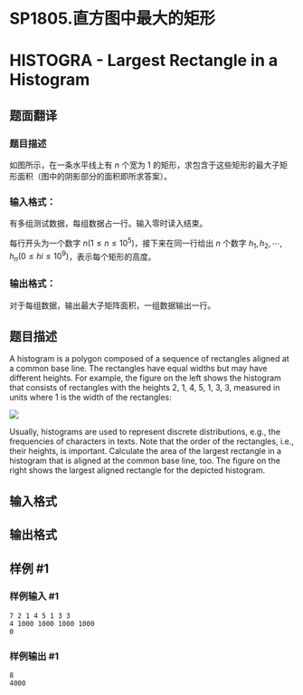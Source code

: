 # SP1805.直方图中最大的矩形
# HISTOGRA - Largest Rectangle in a Histogram

## 题面翻译

### 题目描述

如图所示，在一条水平线上有  $n$ 个宽为  $1$ 的矩形，求包含于这些矩形的最大子矩形面积（图中的阴影部分的面积即所求答案）。

### 输入格式：

有多组测试数据，每组数据占一行。输入零时读入结束。

每行开头为一个数字  $n(1\le n\le 10^5)$，接下来在同一行给出  $n$ 个数字  $h_1,h_2,\cdots, h_n (0\le hi\le 10^9)$，表示每个矩形的高度。

### 输出格式：

对于每组数据，输出最大子矩阵面积，一组数据输出一行。

## 题目描述

A histogram is a polygon composed of a sequence of rectangles aligned at a common base line. The rectangles have equal widths but may have different heights. For example, the figure on the left shows the histogram that consists of rectangles with the heights 2, 1, 4, 5, 1, 3, 3, measured in units where 1 is the width of the rectangles:

 ![](https://cdn.luogu.com.cn/upload/vjudge_pic/SP1805/b9567e3483620f1fe679470ac44083eae9842e79.png) 
 
 Usually, histograms are used to represent discrete distributions, e.g., the frequencies of characters in texts. Note that the order of the rectangles, i.e., their heights, is important. Calculate the area of the largest rectangle in a histogram that is aligned at the common base line, too. The figure on the right shows the largest aligned rectangle for the depicted histogram.

## 输入格式

## 输出格式

## 样例 #1

### 样例输入 #1

```
7 2 1 4 5 1 3 3
4 1000 1000 1000 1000
0
```

### 样例输出 #1

```
8
4000
```